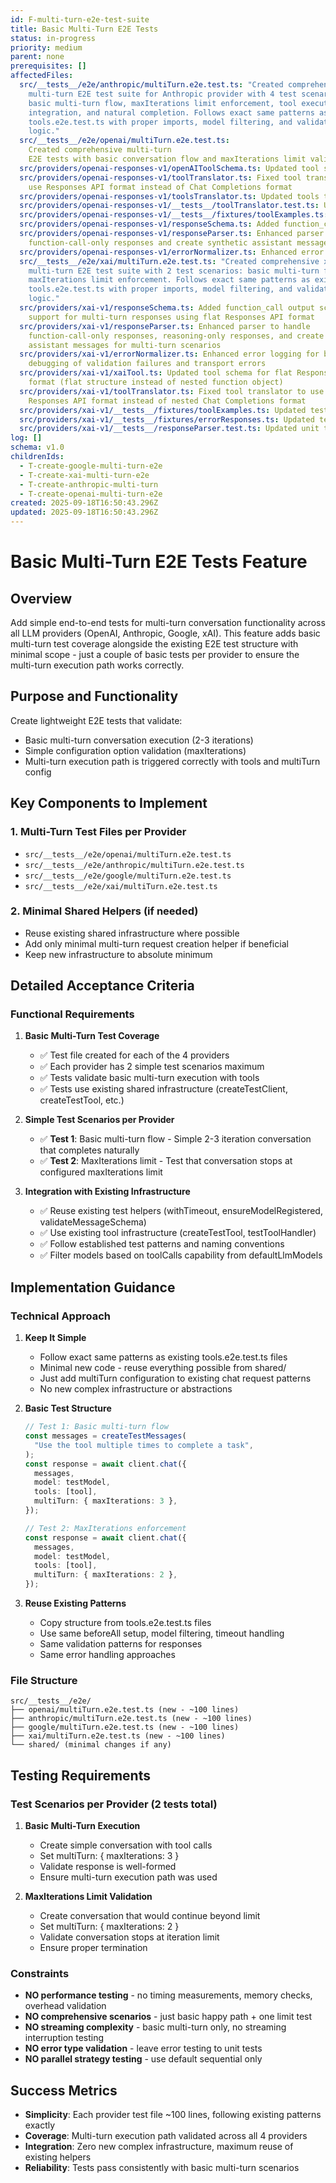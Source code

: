 ```yaml
---
id: F-multi-turn-e2e-test-suite
title: Basic Multi-Turn E2E Tests
status: in-progress
priority: medium
parent: none
prerequisites: []
affectedFiles:
  src/__tests__/e2e/anthropic/multiTurn.e2e.test.ts: "Created comprehensive
    multi-turn E2E test suite for Anthropic provider with 4 test scenarios:
    basic multi-turn flow, maxIterations limit enforcement, tool execution
    integration, and natural completion. Follows exact same patterns as
    tools.e2e.test.ts with proper imports, model filtering, and validation
    logic."
  src/__tests__/e2e/openai/multiTurn.e2e.test.ts:
    Created comprehensive multi-turn
    E2E tests with basic conversation flow and maxIterations limit validation
  src/providers/openai-responses-v1/openAIToolSchema.ts: Updated tool schema for OpenAI Responses API format (flat structure)
  src/providers/openai-responses-v1/toolTranslator.ts: Fixed tool translator to
    use Responses API format instead of Chat Completions format
  src/providers/openai-responses-v1/toolsTranslator.ts: Updated tools translator type definitions for consistency
  src/providers/openai-responses-v1/__tests__/toolTranslator.test.ts: Updated test assertions for new tool format
  src/providers/openai-responses-v1/__tests__/fixtures/toolExamples.ts: Updated test fixtures to match Responses API tool format
  src/providers/openai-responses-v1/responseSchema.ts: Added function_call output schema support for multi-turn responses
  src/providers/openai-responses-v1/responseParser.ts: Enhanced parser to handle
    function-call-only responses and create synthetic assistant messages
  src/providers/openai-responses-v1/errorNormalizer.ts: Enhanced error logging for better debugging of validation failures
  src/__tests__/e2e/xai/multiTurn.e2e.test.ts: "Created comprehensive xAI
    multi-turn E2E test suite with 2 test scenarios: basic multi-turn flow and
    maxIterations limit enforcement. Follows exact same patterns as existing xAI
    tools.e2e.test.ts with proper imports, model filtering, and validation
    logic."
  src/providers/xai-v1/responseSchema.ts: Added function_call output schema
    support for multi-turn responses using flat Responses API format
  src/providers/xai-v1/responseParser.ts: Enhanced parser to handle
    function-call-only responses, reasoning-only responses, and create synthetic
    assistant messages for multi-turn scenarios
  src/providers/xai-v1/errorNormalizer.ts: Enhanced error logging for better
    debugging of validation failures and transport errors
  src/providers/xai-v1/xaiTool.ts: Updated tool schema for flat Responses API
    format (flat structure instead of nested function object)
  src/providers/xai-v1/toolTranslator.ts: Fixed tool translator to use flat
    Responses API format instead of nested Chat Completions format
  src/providers/xai-v1/__tests__/fixtures/toolExamples.ts: Updated test fixtures to match flat Responses API tool format
  src/providers/xai-v1/__tests__/fixtures/errorResponses.ts: Updated test fixture to properly test unsupported output types
  src/providers/xai-v1/__tests__/responseParser.test.ts: Updated unit tests to validate new reasoning-only response handling behavior
log: []
schema: v1.0
childrenIds:
  - T-create-google-multi-turn-e2e
  - T-create-xai-multi-turn-e2e
  - T-create-anthropic-multi-turn
  - T-create-openai-multi-turn-e2e
created: 2025-09-18T16:50:43.296Z
updated: 2025-09-18T16:50:43.296Z
---
```


# Basic Multi-Turn E2E Tests Feature

## Overview

Add simple end-to-end tests for multi-turn conversation functionality across all LLM providers (OpenAI, Anthropic, Google, xAI). This feature adds basic multi-turn test coverage alongside the existing E2E test structure with minimal scope - just a couple of basic tests per provider to ensure the multi-turn execution path works correctly.

## Purpose and Functionality

Create lightweight E2E tests that validate:

- Basic multi-turn conversation execution (2-3 iterations)
- Simple configuration option validation (maxIterations)
- Multi-turn execution path is triggered correctly with tools and multiTurn config

## Key Components to Implement

### 1. Multi-Turn Test Files per Provider

- `src/__tests__/e2e/openai/multiTurn.e2e.test.ts`
- `src/__tests__/e2e/anthropic/multiTurn.e2e.test.ts`
- `src/__tests__/e2e/google/multiTurn.e2e.test.ts`
- `src/__tests__/e2e/xai/multiTurn.e2e.test.ts`

### 2. Minimal Shared Helpers (if needed)

- Reuse existing shared infrastructure where possible
- Add only minimal multi-turn request creation helper if beneficial
- Keep new infrastructure to absolute minimum

## Detailed Acceptance Criteria

### Functional Requirements

1. **Basic Multi-Turn Test Coverage**
   - ✅ Test file created for each of the 4 providers
   - ✅ Each provider has 2 simple test scenarios maximum
   - ✅ Tests validate basic multi-turn execution with tools
   - ✅ Tests use existing shared infrastructure (createTestClient, createTestTool, etc.)

2. **Simple Test Scenarios per Provider**
   - ✅ **Test 1**: Basic multi-turn flow - Simple 2-3 iteration conversation that completes naturally
   - ✅ **Test 2**: MaxIterations limit - Test that conversation stops at configured maxIterations limit

3. **Integration with Existing Infrastructure**
   - ✅ Reuse existing test helpers (withTimeout, ensureModelRegistered, validateMessageSchema)
   - ✅ Use existing tool infrastructure (createTestTool, testToolHandler)
   - ✅ Follow established test patterns and naming conventions
   - ✅ Filter models based on toolCalls capability from defaultLlmModels

## Implementation Guidance

### Technical Approach

1. **Keep It Simple**
   - Follow exact same patterns as existing tools.e2e.test.ts files
   - Minimal new code - reuse everything possible from shared/
   - Just add multiTurn configuration to existing chat request patterns
   - No new complex infrastructure or abstractions

2. **Basic Test Structure**

   ```typescript
   // Test 1: Basic multi-turn flow
   const messages = createTestMessages(
     "Use the tool multiple times to complete a task",
   );
   const response = await client.chat({
     messages,
     model: testModel,
     tools: [tool],
     multiTurn: { maxIterations: 3 },
   });

   // Test 2: MaxIterations enforcement
   const response = await client.chat({
     messages,
     model: testModel,
     tools: [tool],
     multiTurn: { maxIterations: 2 },
   });
   ```

3. **Reuse Existing Patterns**
   - Copy structure from tools.e2e.test.ts files
   - Use same beforeAll setup, model filtering, timeout handling
   - Same validation patterns for responses
   - Same error handling approaches

### File Structure

```
src/__tests__/e2e/
├── openai/multiTurn.e2e.test.ts (new - ~100 lines)
├── anthropic/multiTurn.e2e.test.ts (new - ~100 lines)
├── google/multiTurn.e2e.test.ts (new - ~100 lines)
├── xai/multiTurn.e2e.test.ts (new - ~100 lines)
└── shared/ (minimal changes if any)
```

## Testing Requirements

### Test Scenarios per Provider (2 tests total)

1. **Basic Multi-Turn Execution**
   - Create simple conversation with tool calls
   - Set multiTurn: { maxIterations: 3 }
   - Validate response is well-formed
   - Ensure multi-turn execution path was used

2. **MaxIterations Limit Validation**
   - Create conversation that would continue beyond limit
   - Set multiTurn: { maxIterations: 2 }
   - Validate conversation stops at iteration limit
   - Ensure proper termination

### Constraints

- **NO performance testing** - no timing measurements, memory checks, overhead validation
- **NO comprehensive scenarios** - just basic happy path + one limit test
- **NO streaming complexity** - basic multi-turn only, no streaming interruption testing
- **NO error type validation** - leave error testing to unit tests
- **NO parallel strategy testing** - use default sequential only

## Success Metrics

- **Simplicity**: Each provider test file ~100 lines, following existing patterns exactly
- **Coverage**: Multi-turn execution path validated across all 4 providers
- **Integration**: Zero new complex infrastructure, maximum reuse of existing helpers
- **Reliability**: Tests pass consistently with basic multi-turn scenarios
